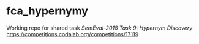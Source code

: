 # fca_hypernymy

Working repo for shared task _SemEval-2018 Task 9: Hypernym Discovery_ https://competitions.codalab.org/competitions/17119
